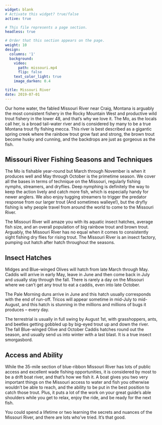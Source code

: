 ```yaml
---
widget: blank
# Activate this widget? true/false
active: true

# This file represents a page section.
headless: true

# Order that this section appears on the page.
weight: 10
design:
  columns: '1'
  background:
    video:
      path: missouri.mp4
      flip: false
    text_color_light: true
    image_darken: 0.4

title: Missouri River
date: 2019-07-01
---
```


Our home water, the fabled Missouri River near Craig, Montana is arguably the most consistent fishery in the Rocky Mountain West and productive wild trout fishery in the lower 48, and that’s why we love it. The Mo, as the locals call her, is a broad tail-water river and is considered by many to be a true Montana trout fly fishing mecca. This river is best described as a gigantic spring creek where the rainbow trout grow fast and strong, the brown trout become husky and cunning, and the backdrops are just as gorgeous as the fish.

## Missouri River Fishing Seasons and Techniques

The Mo is fishable year-round but March through November is when it produces well and May through October is the primetime season. We cover all the bases in terms of technique on the Missouri, regularly fishing nymphs, streamers, and dryflies. Deep nymphing is definitely the way to keep the action lively and catch more fish, which is especially handy for newer anglers. We also enjoy tugging streamers to trigger the predator response from our larger trout (And sometimes walleye!), but the dryfly fishing is why people travel from around the world to come to the Missouri River.

The Missouri River will amaze you with its aquatic insect hatches, average fish size, and an overall population of big rainbow trout and brown trout. Arguably, the Missouri River has no equal when it comes to consistently sight fishing dry flies for rising trout. The Missouri River is an insect factory, pumping out hatch after hatch throughout the seasons.

## Insect Hatches

Midges and Blue-winged Olives will hatch from late March through May. Caddis will arrive in early May, leave in June and then come back in July and usually stay through the fall. There is rarely a day on the Missouri where we can’t get any trout to eat a caddis, even into late October.

The Pale Morning duns arrive in June and this hatch usually corresponds with the end of run-off. Tricos will appear sometime in mid-July to mid-August, and this hatch is stunning in the millions and millions of bugs it produces – every day.

The terrestrial is usually in full swing by August 1st, with grasshoppers, ants, and beetles getting gobbled up by big-eyed trout up and down the river. The fall Blue-winged Olive and October Caddis hatches round out the season, and usually send us into winter with a last blast. It is a true insect smorgasbord.

## Access and Ability

While the 35-mile section of blue-ribbon Missouri River has lots of public access and excellent wade fishing opportunities, it is considered by most to be a drift boat river, and that’s how we fish it. A boat gives you two very important things on the Missouri access to water and fish you otherwise wouldn’t be able to reach, and the ability to be put in the best position to catch those trout. Plus, it puts a lot of the work on your great guide’s able shoulders while you get to relax, enjoy the ride, and be ready for the next fish.

You could spend a lifetime or two learning the secrets and nuances of the Missouri River, and there are lots who’ve tried. It’s that good.
